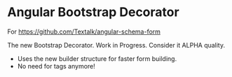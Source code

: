 Angular Bootstrap Decorator
==========================

For https://github.com/Textalk/angular-schema-form

The new Bootstrap Decorator. Work in Progress. Consider it ALPHA quality.

* Uses the new builder structure for faster form building.
* No need for <bootstrap-decorator> tags anymore!
